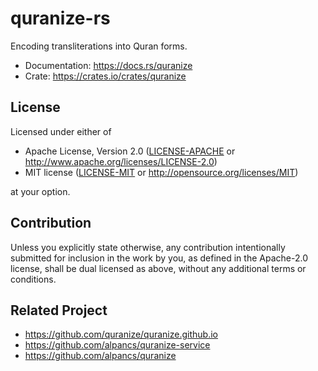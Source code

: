 # quranize-rs

Encoding transliterations into Quran forms.

- Documentation: <https://docs.rs/quranize>
- Crate: <https://crates.io/crates/quranize>

## License

Licensed under either of

- Apache License, Version 2.0
   ([LICENSE-APACHE](LICENSE-APACHE) or <http://www.apache.org/licenses/LICENSE-2.0>)
- MIT license
   ([LICENSE-MIT](LICENSE-MIT) or <http://opensource.org/licenses/MIT>)

at your option.

## Contribution

Unless you explicitly state otherwise, any contribution intentionally submitted
for inclusion in the work by you, as defined in the Apache-2.0 license, shall be
dual licensed as above, without any additional terms or conditions.

## Related Project

- <https://github.com/quranize/quranize.github.io>
- <https://github.com/alpancs/quranize-service>
- <https://github.com/alpancs/quranize>
